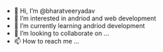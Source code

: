 - 👋 Hi, I’m @bharatveeryadav
- 👀 I’m interested in andriod and web development
- 🌱 I’m currently learning andriod development
- 💞️ I’m looking to collaborate on ...
- 📫 How to reach me ...

<!---
bharatveeryadav/bharatveeryadav is a ✨ special ✨ repository because its `README.md` (this file) appears on your GitHub profile.
You can click the Preview link to take a look at your changes.
--->
